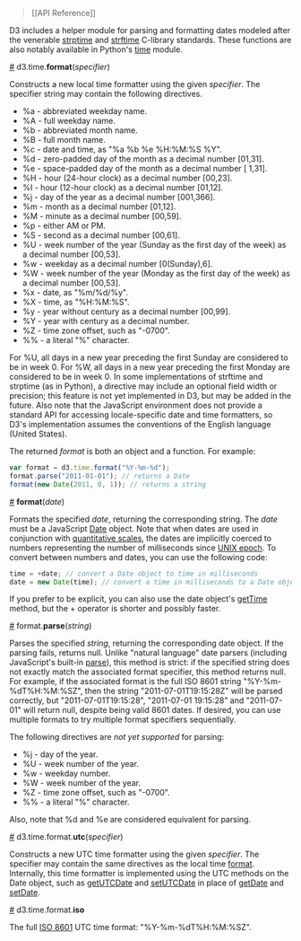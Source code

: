 > [[API Reference]]

D3 includes a helper module for parsing and formatting dates modeled after the venerable [strptime](http://pubs.opengroup.org/onlinepubs/009695399/functions/strptime.html) and [strftime](http://pubs.opengroup.org/onlinepubs/007908799/xsh/strftime.html) C-library standards. These functions are also notably available in Python's [time](http://docs.python.org/library/time.html) module.

<a name="format" href="#format">#</a> d3.time.<b>format</b>(<i>specifier</i>)

Constructs a new local time formatter using the given *specifier*. The specifier string may contain the following directives.

* %a - abbreviated weekday name.
* %A - full weekday name.
* %b - abbreviated month name.
* %B - full month name.
* %c - date and time, as "%a %b %e %H:%M:%S %Y".
* %d - zero-padded day of the month as a decimal number [01,31].
* %e - space-padded day of the month as a decimal number [ 1,31].
* %H - hour (24-hour clock) as a decimal number [00,23].
* %I - hour (12-hour clock) as a decimal number [01,12].
* %j - day of the year as a decimal number [001,366].
* %m - month as a decimal number [01,12].
* %M - minute as a decimal number [00,59].
* %p - either AM or PM.
* %S - second as a decimal number [00,61].
* %U - week number of the year (Sunday as the first day of the week) as a decimal number [00,53].
* %w - weekday as a decimal number [0(Sunday),6].
* %W - week number of the year (Monday as the first day of the week) as a decimal number [00,53].
* %x - date, as "%m/%d/%y".
* %X - time, as "%H:%M:%S".
* %y - year without century as a decimal number [00,99].
* %Y - year with century as a decimal number.
* %Z - time zone offset, such as "-0700".
* %% - a literal "%" character.	

For %U, all days in a new year preceding the first Sunday are considered to be in week 0. For %W, all days in a new year preceding the first Monday are considered to be in week 0. In some implementations of strftime and strptime (as in Python), a directive may include an optional field width or precision; this feature is not yet implemented in D3, but may be added in the future. Also note that the JavaScript environment does not provide a standard API for accessing locale-specific date and time formatters, so D3's implementation assumes the conventions of the English language (United States).

The returned *format* is both an object and a function. For example:

```javascript
var format = d3.time.format("%Y-%m-%d");
format.parse("2011-01-01"); // returns a Date
format(new Date(2011, 0, 1)); // returns a string
```

<a name="_format" href="#_format">#</a> <b>format</b>(<i>date</i>)

Formats the specified *date*, returning the corresponding string. The *date* must be a JavaScript [Date](https://developer.mozilla.org/en/JavaScript/Reference/Global_Objects/Date) object. Note that when dates are used in conjunction with [quantitative scales](Quantitative-Scales), the dates are implicitly coerced to numbers representing the number of milliseconds since [UNIX epoch](http://en.wikipedia.org/wiki/Unix_time). To convert between numbers and dates, you can use the following code:

```javascript
time = +date; // convert a Date object to time in milliseconds
date = new Date(time); // convert a time in milliseconds to a Date object
```

If you prefer to be explicit, you can also use the date object's [getTime](https://developer.mozilla.org/en/JavaScript/Reference/Global_Objects/Date/getTime) method, but the + operator is shorter and possibly faster.

<a name="parse" href="#parse">#</a> format.<b>parse</b>(<i>string</i>)

Parses the specified *string*, returning the corresponding date object. If the parsing fails, returns null. Unlike "natural language" date parsers (including JavaScript's built-in [parse](https://developer.mozilla.org/en/JavaScript/Reference/Global_Objects/Date/parse)), this method is strict: if the specified string does not exactly match the associated format specifier, this method returns null. For example, if the associated format is the full ISO 8601 string "%Y-%m-%dT%H:%M:%SZ", then the string "2011-07-01T19:15:28Z" will be parsed correctly, but "2011-07-01T19:15:28", "2011-07-01 19:15:28" and "2011-07-01" will return null, despite being valid 8601 dates. If desired, you can use multiple formats to try multiple format specifiers sequentially.

The following directives are *not yet supported* for parsing:

* %j - day of the year.
* %U - week number of the year.
* %w - weekday number.
* %W - week number of the year.
* %Z - time zone offset, such as "-0700".
* %% - a literal "%" character.	

Also, note that %d and %e are considered equivalent for parsing.

<a name="format_utc" href="#format_utc">#</a> d3.time.format.<b>utc</b>(<i>specifier</i>)

Constructs a new UTC time formatter using the given *specifier*. The specifier may contain the same directives as the local time [format](#format). Internally, this time formatter is implemented using the UTC methods on the Date object, such as [getUTCDate](https://developer.mozilla.org/en/JavaScript/Reference/Global_Objects/Date/getUTCDate) and [setUTCDate](https://developer.mozilla.org/en/JavaScript/Reference/Global_Objects/Date/setUTCDate) in place of [getDate](https://developer.mozilla.org/en/JavaScript/Reference/Global_Objects/Date/getDate) and [setDate](https://developer.mozilla.org/en/JavaScript/Reference/Global_Objects/Date/setDate).

<a name="format_iso" href="#format_iso">#</a> d3.time.format.<b>iso</b>

The full [ISO 8601](http://en.wikipedia.org/wiki/ISO_8601) UTC time format: "%Y-%m-%dT%H:%M:%SZ".